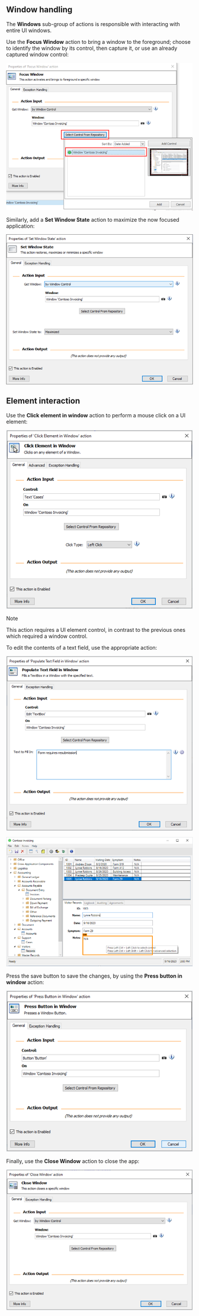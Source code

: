 ## Window handling

The **Windows** sub-group of actions is responsible with interacting with entire UI windows.

Use the **Focus Window** action to bring a window to the foreground; choose to identify the window by its control, then capture it, or use an already captured window control:

![The Focus Window action](../media/focus-window-action.png)

Similarly, add a **Set Window State** action to maximize the now focused application:

![The Set Window State action](../media/set-window-state-action.png)

## Element interaction

Use the **Click element in window** action to perform a mouse click on a UI element:

![The Click Element in Window action](../media/click-element-in-window-action.png)

> [!NOTE]
> This action requires a UI element control, in contrast to the previous ones which required a window control.

To edit the contents of a text field, use the appropriate action:

![The Populate Text Field in Window action](../media/populate-text-field-in-window-action.png)

![Capturing a text field](../media/capturing-text-field.png)

Press the save button to save the changes, by using the **Press button in window** action:

![The Press Button in Window action](../media/press-button-in-window-action.png)

Finally, use the **Close Window** action to close the app:

![The Close Window action](../media/close-window-action.png)